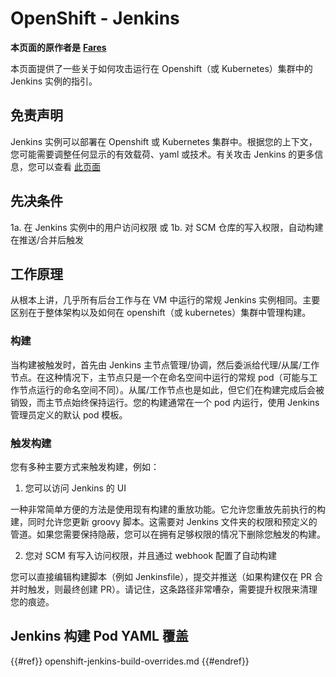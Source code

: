 # OpenShift - Jenkins

**本页面的原作者是** [**Fares**](https://www.linkedin.com/in/fares-siala/)

本页面提供了一些关于如何攻击运行在 Openshift（或 Kubernetes）集群中的 Jenkins 实例的指引。

## 免责声明

Jenkins 实例可以部署在 Openshift 或 Kubernetes 集群中。根据您的上下文，您可能需要调整任何显示的有效载荷、yaml 或技术。有关攻击 Jenkins 的更多信息，您可以查看 [此页面](../../../pentesting-ci-cd/jenkins-security/)

## 先决条件

1a. 在 Jenkins 实例中的用户访问权限 或 1b. 对 SCM 仓库的写入权限，自动构建在推送/合并后触发

## 工作原理

从根本上讲，几乎所有后台工作与在 VM 中运行的常规 Jenkins 实例相同。主要区别在于整体架构以及如何在 openshift（或 kubernetes）集群中管理构建。

### 构建

当构建被触发时，首先由 Jenkins 主节点管理/协调，然后委派给代理/从属/工作节点。在这种情况下，主节点只是一个在命名空间中运行的常规 pod（可能与工作节点运行的命名空间不同）。从属/工作节点也是如此，但它们在构建完成后会被销毁，而主节点始终保持运行。您的构建通常在一个 pod 内运行，使用 Jenkins 管理员定义的默认 pod 模板。

### 触发构建

您有多种主要方式来触发构建，例如：

1. 您可以访问 Jenkins 的 UI

一种非常简单方便的方法是使用现有构建的重放功能。它允许您重放先前执行的构建，同时允许您更新 groovy 脚本。这需要对 Jenkins 文件夹的权限和预定义的管道。如果您需要保持隐蔽，您可以在拥有足够权限的情况下删除您触发的构建。

2. 您对 SCM 有写入访问权限，并且通过 webhook 配置了自动构建

您可以直接编辑构建脚本（例如 Jenkinsfile），提交并推送（如果构建仅在 PR 合并时触发，则最终创建 PR）。请记住，这条路径非常嘈杂，需要提升权限来清理您的痕迹。

## Jenkins 构建 Pod YAML 覆盖

{{#ref}}
openshift-jenkins-build-overrides.md
{{#endref}}
